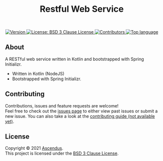 <br />
<br />
<h1 align="center">Restful Web Service</h1>
<br />
<p align="center">
    <a href="https://github.com/Ascendus/RestfulWebService/releases" target="_blank">
        <img alt="Version" src="https://img.shields.io/badge/version-1.0.0-blue.svg?style=for-the-badge&logo=github&cacheSeconds=2592000" />
    </a>
    <a href="https://opensource.org/licenses/BSD-3-Clause" target="_blank">
        <img alt="License: BSD 3 Clause License" src="https://img.shields.io/github/license/Ascendus/RestfulWebService?style=for-the-badge&logo=github" />
    </a>
    <a href="https://github.com/Ascendus/RestfulWebService/contributors" target="_blank">
        <img alt="Contributors" src="https://img.shields.io/github/contributors/Ascendus/RestfulWebService?style=for-the-badge&logo=github">
    </a>
    <a href="https://github.com/Ascendus/RestfulWebService" target="_blank">
        <img alt="Top language" src="https://img.shields.io/github/languages/top/Ascendus/RestfulWebService?style=for-the-badge&logo=github">
    </a>
</p>

## About
A RESTful web service written in Kotlin and bootstrapped with Spring Initializr.

* Written in Kotlin (NodeJS)
* Bootstrapped with Spring Initializr.

## Contributing
Contributions, issues and feature requests are welcome!<br />Feel free to check out the [issues page](https://github.com/Ascendus/RestfulWebService/issues) to either view past issues or submit a new issue. You can also take a look at the [contributing guide (not available yet)](+https://github.com/Astura-Studios/Astura/blob/master/CONTRIBUTING.md).


## License
Copyright :copyright: 2021 [Ascendus](https://github.com/+Ascendus).<br />
This project is licensed under the [BSD 3 Clause License](https://opensource.org/licenses/BSD-3-Clause).